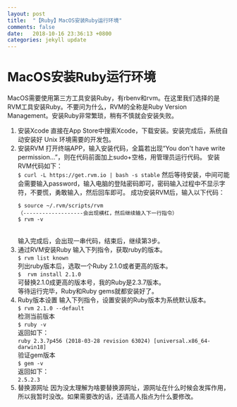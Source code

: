 ```yaml
---
layout: post
title:  "【Ruby】MacOS安装Ruby运行环境"
comments: false
date:   2018-10-16 23:36:13 +0800
categories: jekyll update
---
```

# MacOS安装Ruby运行环境

MacOS需要使用第三方工具安装Ruby，有rbenv和rvm。在这里我们选择的是RVM工具安装Ruby。不要问为什么，RVM的全称是Ruby Version Management。安装Ruby非常繁琐，稍有不慎就会安装失败。
1. 安装Xcode
    直接在App Store中搜索Xcode，下载安装。安装完成后，系统自动安装好 Unix 环境需要的开发包。
2. 安装RVM
    打开终端APP，输入安装代码，全篇若出现“You don't have write permission...”，则在代码前面加上sudo+空格，用管理员运行代码。
    安装RVM代码如下：<br>
    `$ curl -L https://get.rvm.io | bash -s stable`
    然后等待安装，中间可能会需要输入password，输入电脑的登陆密码即可，密码输入过程中不显示字符，不要慌，勇敢输入，然后回车即可。
    成功安装RVM后，输入以下代码：
    ```
    $ source ~/.rvm/scripts/rvm
    （-------------------会出现横杠，然后继续输入下一行指令）
    $ rvm -v
    ```
    <br>输入完成后，会出现一串代码，结束后，继续第3步。
3. 通过RVM安装Ruby
   输入下列指令，获取ruby的版本。<br>
   `$ rvm list known`
   <br>列出ruby版本后，选取一个Ruby 2.1.0或者更高的版本。<br>
   `$  rvm install 2.1.0`
   <br>可替换2.1.0成更高的版本号，我的Ruby是2.3.7版本。
   <br>等待运行完毕，Ruby和Ruby gems就都安装好了。
4. Ruby版本设置
    输入下列指令，设置安装的Ruby版本为系统默认版本。<br>
    `$ rvm 2.1.0 --default`
    <br>检测当前版本<br>
    `$ ruby -v`
    <br>返回如下：<br>
    `ruby 2.3.7p456 (2018-03-28 revision 63024) [universal.x86_64-darwin18]`
    <br>验证gem版本<br>
    `$ gem -v`
    <br>返回如下：<br>
    `2.5.2.3`
5. 替换源网址
    因为没太理解为啥要替换源网址，源网址在什么时候会发挥作用，所以我暂时没改。如果需要改的话，还请高人指点为什么要修改。
